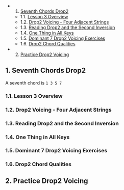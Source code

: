 <!-- vscode-markdown-toc -->
* 1. [Seventh Chords Drop2](#SeventhChordsDrop2)
	* 1.1. [Lesson 3 Overview](#Lesson3Overview)
	* 1.2. [Drop2 Voicing - Four Adjacent Strings](#Drop2Voicing-FourAdjacentStrings)
	* 1.3. [Reading Drop2 and the Second Inversion](#ReadingDrop2andtheSecondInversion)
	* 1.4. [One Thing in All Keys](#OneThinginAllKeys)
	* 1.5. [Dominant 7 Drop2 Voicing Exercises](#Dominant7Drop2VoicingExercises)
	* 1.6. [Drop2 Chord Qualities](#Drop2ChordQualities)
* 2. [Practice Drop2 Voicing](#PracticeDrop2Voicing)

<!-- vscode-markdown-toc-config
	numbering=true
	autoSave=true
	/vscode-markdown-toc-config -->
<!-- /vscode-markdown-toc -->

##  1. <a name='SeventhChordsDrop2'></a>Seventh Chords Drop2
A seventh chord is `1 3 5 7`
###  1.1. <a name='Lesson3Overview'></a>Lesson 3 Overview

###  1.2. <a name='Drop2Voicing-FourAdjacentStrings'></a>Drop2 Voicing - Four Adjacent Strings

###  1.3. <a name='ReadingDrop2andtheSecondInversion'></a>Reading Drop2 and the Second Inversion

###  1.4. <a name='OneThinginAllKeys'></a>One Thing in All Keys

###  1.5. <a name='Dominant7Drop2VoicingExercises'></a>Dominant 7 Drop2 Voicing Exercises

###  1.6. <a name='Drop2ChordQualities'></a>Drop2 Chord Qualities

##  2. <a name='PracticeDrop2Voicing'></a>Practice Drop2 Voicing